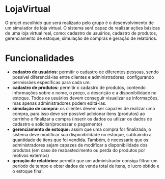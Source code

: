 # LojaVirtual

O projet escolhido que será realizado pelo grupo é o desenvolvimento de um simulador de loja virtual. O sistema será capaz de realizar ações básicas de uma loja virtual real, como: cadastro de usuários, cadastro de produtos, gerenciamento de estoque, simulação de compras e geração de relatórios.

# Funcionalidades

- **cadastro de usuários:** permitir o cadastro de diferentes pessoas, sendo possível diferenciá-las entre clientes e administradores, configurando permissões específicas para cada um.
- **cadastro de produtos:** permitir o cadastro de produtos, contendo informações sobre o nome, o preço, a descrição e a disponibilidade no estoque. Todos os usuários devem conseguir visualizar as informações, mas apenas administradores podem editá-las.
- **simulação de compra:** os clientes devem ser capazes de realizar uma compra, para isso deve ser possível adicionar itens (produtos) ao carrinho e finalizar a compra (inserir os dados ou utlizar os dados de cadastro e solicitar/processar o pagamento)
- **gerenciamento de estoque:** assim que uma compra for finalizada, o sistema deve modificar sua disponibilidade no estoque, subtraindo a quantidade de itens que foi vendida. Também, é necessário que os administradores sejam capazes de modificar a disponibilidade dos produtos (em caso de reabastecimento ou perda do produtos por motivos externos)
- **geração de relatórios:** permitir que um administrador consiga filtrar um período de tempo e obter dados de venda total de itens, o lucro obtido e o estoque final.
